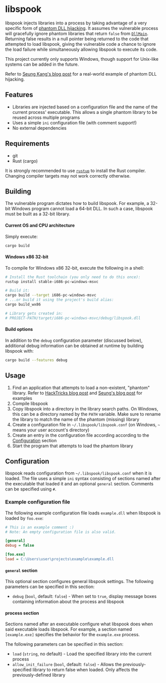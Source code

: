 # libspook

libspook injects libraries into a process by taking advantage of a very
specific form of [phantom DLL hijacking][mitre-phantom-dll]. It assumes
the vulnerable process will gracefully ignore phantom libraries that
return `false` from [`DllMain`][ms-dllmain-doc]. Returning false results
in a null pointer being returned to the code that attempted to load
libspook, giving the vulnerable code a chance to ignore the load failure
while simultaneously allowing libspook to execute its code.

This project currently only supports Windows, though support for
Unix-like systems can be added in the future.

Refer to [Seung Kang's blog post][sk-post] for a real-world example
of phantom DLL hijacking.

[mitre-phantom-dll]: https://attack.mitre.org/techniques/T1574/001/
[ms-dllmain-doc]: https://learn.microsoft.com/en-us/windows/win32/dlls/dllmain
[sk-post]: https://shonk.sh/posts/chasing-ghosts/

## Features

- Libraries are injected based on a configuration file and the name
  of the current process' executable. This allows a single phantom
  library to be reused across multiple programs
- Uses a simple `ini` configuration file (with comment support!)
- No external dependencies

## Requirements

- git
- Rust (cargo)

It is strongly recommended to use [`rustup`](https://rustup.rs/)
to install the Rust compiler. Changing compiler targets may not
work correctly otherwise.

## Building

The vulnerable program dictates how to build libspook. For example,
a 32-bit Windows program cannot load a 64-bit DLL. In such a case,
libspook must be built as a 32-bit library.

#### Current OS and CPU architecture

Simply execute:

```sh
cargo build
```

#### Windows x86 32-bit

To compile for Windows x86 32-bit, execute the following in a shell:

```sh
# Install the Rust toolchain (you only need to do this once):
rustup install stable-i686-pc-windows-msvc

# Build it:
cargo build --target i686-pc-windows-msvc
# ...or build it using the project's build alias:
cargo build_wx86

# Library gets created in:
# PROJECT-PATH/target/i686-pc-windows-msvc/debug/libspook.dll
```

#### Build options

In addition to the `debug` configuration parameter (discussed below),
additional debug information can be obtained at runtime by building
libspook with:

```sh
cargo build --features debug
```

## Usage

1. Find an application that attempts to load a non-existent, "phantom"
   library. Refer to [HackTricks blog post][hacktricks-post]
   and [Seung's blog post][sk-post] for examples
2. Compile libspook
3. Copy libspook into a directory in the library search paths.
   On Windows, this can be a directory named by the `PATH` variable.
   Make sure to rename the library to match the name of the phantom
   (missing) library
4. Create a configuration file in `~/.libspook/libspook.conf`
   (on Windows, `~` means your user account's directory)
5. Create an entry in the configuration file according according
   to the [Configuration](#configuration) section
6. Start the program that attempts to load the phantom library

[hacktricks-post]: https://book.hacktricks.wiki/en/windows-hardening/windows-local-privilege-escalation/dll-hijacking/index.html

## Configuration

libspook reads configuration from `~/.libspook/libspook.conf` when it
is loaded. The file uses a simple `ini` syntax consisting of sections
named after the executable that loaded it and an optional `general`
section. Comments can be specified using `#`.

### Example configuration file

The following example configuration file loads `example.dll` when libspook
is loaded by `foo.exe`:

```ini
# This is an example comment :)
# Note: An empty configuration file is also valid.

[general]
debug = false

[foo.exe]
load = C:\Users\user\projects\example\example.dll
```

#### `general` section

This optional section configures general libspook settings. The following
parameters can be specified in this section:

- `debug` (`bool`, default: `false`) - When set to `true`, display message
  boxes containing information about the process and libspook

#### process section

Sections named after an executable configure what libspook does
when said executable loads libspook. For example, a section named
`[example.exe]` specifies the behavior for the `example.exe` process.

The following parameters can be specified in this section:

- `load` (`string`, no default) - Load the specified library into
  the current process
- `allow_init_failure` (`bool`, default: `false`) - Allows the
  previously-specified library to return false when loaded.
  Only affects the previously-defined library
